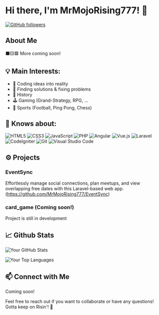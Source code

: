 # Hi there, I'm MrMojoRising777! 👋

[![GitHub followers](https://img.shields.io/github/followers/MrMojoRising777?label=Follow&style=social)](https://github.com/MrMojoRising777)

## About Me

⬛🟨🟥
More coming soon!

## 💡 Main Interests:

<ul>
  <li>💭 Coding ideas into reality</li>
  <li>🔎 Finding solutions & fixing problems</li>
  <li>📜 History</li>
  <li>🕹️ Gaming (Grand-Strategy, RPG, ...</li>
  <li>🏓 Sports (Football, Ping Pong, Chess)</li>
</ul>

## 🧠 Knows about:

<img src="https://img.shields.io/badge/html5-%23E34F26.svg?style=for-the-badge&amp;logo=html5&amp;logoColor=white" alt="HTML5">
<img src="https://img.shields.io/badge/css3-%231572B6.svg?style=for-the-badge&amp;logo=css3&amp;logoColor=white" alt="CSS3">
<img src="https://img.shields.io/badge/javascript-%23323330.svg?style=for-the-badge&amp;logo=javascript&amp;logoColor=%23F7DF1E" alt="JavaScript">
<img src="https://img.shields.io/badge/php-%23777BB4.svg?style=for-the-badge&amp;logo=php&amp;logoColor=white" alt="PHP">
<img src="https://img.shields.io/badge/angular-%23DD0031.svg?style=for-the-badge&amp;logo=angular&amp;logoColor=white" alt="Angular">
<img src="https://img.shields.io/badge/vuejs-%2335495e.svg?style=for-the-badge&amp;logo=vue.js&amp;logoColor=%234FC08D" alt="Vue.js">
<img src="https://img.shields.io/badge/laravel-%23FF2D20.svg?style=for-the-badge&amp;logo=laravel&amp;logoColor=white" alt="Laravel">
<img src="https://img.shields.io/badge/codeigniter-%23EF4223.svg?style=for-the-badge&amp;logo=codeigniter&amp;logoColor=white" alt="CodeIgniter">
<img src="https://img.shields.io/badge/git-%23F05033.svg?style=for-the-badge&amp;logo=git&amp;logoColor=white" alt="Git">
<img src="https://img.shields.io/badge/visualstudiocode-%23007ACC.svg?style=for-the-badge&amp;logo=visual-studio-code&amp;logoColor=white" alt="Visual Studio Code">

## ⚙️ Projects

### EventSync
Effortlessly manage social connections, plan meetups, and view overlapping free dates with this Laravel-based web app.
(https://github.com/MrMojoRising777/EventSync)

### card_game (Coming soon!)
Project is still in development

## 📈 Github Stats

![Your GitHub Stats](https://github-readme-stats.vercel.app/api?username=MrMojoRising777&show_icons=true&hide=issues,contribs&theme=radical)

![Your Top Languages](https://github-readme-stats.vercel.app/api/top-langs/?username=MrMojoRising777&layout=compact&theme=radical)

## 📫 Connect with Me

Coming soon!

Feel free to reach out if you want to collaborate or have any questions!
Gotta keep on Risin'! 🚀
